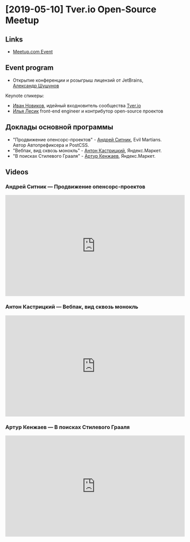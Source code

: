 # [2019-05-10] Tver.io Open-Source Meetup

## Links

* [Meetup.com Event](https://www.meetup.com/tverio/events/262264900/)

## Event program

* Открытие конференции и розыгрыш лицензий от JetBrains,
  [Александр Шушунов](https://github.com/AlexanderShushunov)

Keynote спикеры:

* [Иван Новиков](https://github.com/jonny-novikov),
  идейный входновитель сообщества [Tver.io](http://tver.io)
* [Илья Лесик](https://github.com/ilyalesik) front-end engineer и
  контрибутор open-source проектов

## Доклады основной программы

* "Продвижение опенсорс-проектов" -
  [Андрей Ситник](https://github.com/ai), Evil Martians.
  Автор Автопрефиксера и PostCSS.
* "Вебпак, вид сквозь монокль" -
  [Антон Кастрицкий](https://github.com/antonk52), Яндекс.Маркет.
* "В поисках Стилевого Грааля" -
  [Артур Кенжаев](https://github.com/lttb), Яндекс.Маркет.

## Videos

### Андрей Ситник — Продвижение опенсорс-проектов

<!-- markdownlint-disable -->
<iframe width="560" height="315" src="https://www.youtube.com/embed/DU0LiH61PnQ" frameborder="0" allow="accelerometer; autoplay; encrypted-media; gyroscope; picture-in-picture" allowfullscreen></iframe>
<!-- markdownlint-enable -->

### Антон Кастрицкий — Вебпак, вид сквозь монокль

<!-- markdownlint-disable -->
<iframe width="560" height="315" src="https://www.youtube.com/embed/qcj2bX4sB9E" frameborder="0" allow="accelerometer; autoplay; encrypted-media; gyroscope; picture-in-picture" allowfullscreen></iframe>
<!-- markdownlint-enable -->

### Артур Кенжаев — В поисках Стилевого Грааля

<!-- markdownlint-disable -->
<iframe width="560" height="315" src="https://www.youtube.com/embed/b7vBKp8D0vs" frameborder="0" allow="accelerometer; autoplay; encrypted-media; gyroscope; picture-in-picture" allowfullscreen></iframe>
<!-- markdownlint-enable -->
